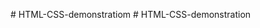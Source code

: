 
#   H T M L - C S S - d e m o n s t r a t i o m  
 #   H T M L - C S S - d e m o n s t r a t i o n  
 